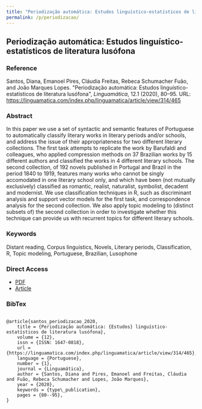 ```yaml
---
title: "Periodização automática: Estudos linguístico-estatísticos de literatura lusófona"
permalink: /p/periodizacao/
---
```


<meta name="citation_title" content="Periodização automática: Estudos linguístico-estatísticos de literatura lusófona">
<meta name="citation_author" content="Diana Santos">
<meta name="citation_author" content="Emanoel Pires">
<meta name="citation_author" content="Cláudia Freitas">
<meta name="citation_author" content="Rebeca Schumacher Fuão">
<meta name="citation_author" content="João Marques Lopes">
<meta name="citation_publication_date" content="2020">
<meta name="citation_journal_name" content="Linguamática">
<meta name="citattion_journal_issue" content="12.1">

## Periodização automática: Estudos linguístico-estatísticos de literatura lusófona

### Reference

Santos, Diana, Emanoel Pires, Cláudia Freitas, Rebeca Schumacher Fuão, and João Marques Lopes. "Periodização automática: Estudos linguístico-estatísticos de literatura lusófona", _Linguamática_, 12.1 (2020), 80–95. URL: https://linguamatica.com/index.php/linguamatica/article/view/314/465

### Abstract

In this paper we use a set of syntactic and semantic features of Portuguese to automatically classify literary works in literary periods and/or schools, and address the issue of their appropriateness for two different literary collections. The first task attempts to replicate the work by Barufaldi and colleagues, who applied compression methods on 37 Brazilian works by 15 different authors and classified the works in 4 different literary schools. The second collection, of 192 novels published in Portugal and Brazil in the period 1840 to 1919, features many works who cannot be singly accomodated in one literary school only, and which have been (not mutually exclusively) classified as romantic, realist, naturalist, symbolist, decadent and modernist. We use classification techniques in R, such as discriminant analysis and support vector models for the first task, and correspondence analysis for the second collection. We also apply topic modeling to (distinct subsets of) the second collection in order to investigate whether this technique can provide us with recurrent topics for different literary schools.

### Keywords

Distant reading, Corpus linguistics, Novels, Literary periods, Classification, R, Topic modeling, Portuguese, Brazilian, Lusophone

### Direct Access

- [PDF](https://github.com/distantreading/compendium/blob/main/f/periodizacao.pdf)
- [Article](https://linguamatica.com/index.php/linguamatica/article/view/314/465)

### BibTex

```

@article{santos_periodizacao_2020,
	title = {Periodização automática: {Estudos} linguístico-estatísticos de literatura lusófona},
	volume = {12},
	issn = {ISSN: 1647-0818},
	url = {https://linguamatica.com/index.php/linguamatica/article/view/314/465},
	language = {Portuguese},
	number = {1},
	journal = {Linguamática},
	author = {Santos, Diana and Pires, Emanoel and Freitas, Cláudia and Fuão, Rebeca Schumacher and Lopes, João Marques},
	year = {2020},
	keywords = {type\_publication},
	pages = {80--95},
}

```

<span class='Z3988' title='url_ver=Z39.88-2004&amp;ctx_ver=Z39.88-2004&amp;rfr_id=info%3Asid%2Fzotero.org%3A2&amp;rft_val_fmt=info%3Aofi%2Ffmt%3Akev%3Amtx%3Ajournal&amp;rft.genre=article&amp;rft.atitle=Periodiza%C3%A7%C3%A3o%20autom%C3%A1tica%3A%20Estudos%20lingu%C3%ADstico-estat%C3%ADsticos%20de%20literatura%20lus%C3%B3fona&amp;rft.jtitle=Linguam%C3%A1tica&amp;rft.volume=12&amp;rft.issue=1&amp;rft.aufirst=Diana&amp;rft.aulast=Santos&amp;rft.au=Diana%20Santos&amp;rft.au=Emanoel%20Pires&amp;rft.au=Cl%C3%A1udia%20Freitas&amp;rft.au=Rebeca%20Schumacher%20Fu%C3%A3o&amp;rft.au=Jo%C3%A3o%20Marques%20Lopes&amp;rft.date=2020&amp;rft.pages=80-95&amp;rft.spage=80&amp;rft.epage=95&amp;rft.issn=ISSN%3A%201647-0818&amp;rft.language=Portuguese'></span>
